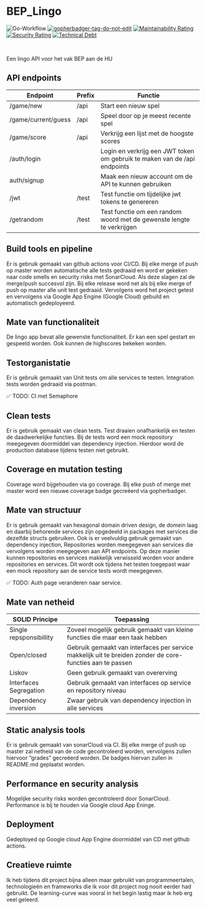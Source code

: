 
# BEP_Lingo
![Go-Workflow](https://github.com/typical-go/typical-rest-server/workflows/Go/badge.svg)
<a href='https://github.com/jpoles1/gopherbadger' target='_blank'>![gopherbadger-tag-do-not-edit](https://img.shields.io/badge/Go%20Coverage-79%25-brightgreen.svg?longCache=true&style=flat)</a>
[![Maintainability Rating](https://sonarcloud.io/api/project_badges/measure?project=DaanvandeHaar_BEP_Lingo&metric=sqale_rating)](https://sonarcloud.io/dashboard?id=DaanvandeHaar_BEP_Lingo)
[![Security Rating](https://sonarcloud.io/api/project_badges/measure?project=DaanvandeHaar_BEP_Lingo&metric=security_rating)](https://sonarcloud.io/dashboard?id=DaanvandeHaar_BEP_Lingo)
[![Technical Debt](https://sonarcloud.io/api/project_badges/measure?project=DaanvandeHaar_BEP_Lingo&metric=sqale_index)](https://sonarcloud.io/dashboard?id=DaanvandeHaar_BEP_Lingo)

</br>

Een lingo API voor het vak BEP aan de HU

## API endpoints

| Endpoint            | Prefix | Functie                                                                   |
|---------------------|--------|---------------------------------------------------------------------------|
| /game/new           | /api   | Start een nieuw spel                                                      |
| /game/current/guess | /api   | Speel door op je meest recente spel                                       |
| /game/score         | /api   | Verkrijg een lijst met de hoogste scores                                  |
| /auth/login         |        | Login en verkrijg een JWT token om gebruik te maken van de /api endpoints |
| auth/signup         |        | Maak een nieuw account om de API te kunnen gebruiken                      |
| /jwt                | /test  | Test functie om tijdelijke jwt tokens te genereren                        |
| /getrandom          | /test  | Test functie om een random woord met de gewenste lengte te verkrijgen     |

## Build tools en pipeline
Er is gebruik gemaakt van github actions voor CI/CD. Bij elke merge of push op master worden automatische alle tests gedraaid en word er gekeken naar code smells en security risks met SonarCloud. Als deze slagen zal de merge/push succesvol zijn.
Bij elke release word net als bij elke merge of push op master alle unit test gedraaid. Vervolgens word het project getest en vervolgens via Google App Engine (Google Cloud) gebuild en automatisch gedeployeerd.


## Mate van functionaliteit
De lingo app bevat alle gewenste functionaliteit. Er kan een spel gestart en gespeeld worden. Ook kunnen de highscores bekeken worden.

## Testorganistatie
Er is gebruik gemaakt van Unit tests om alle services te testen. Integration tests worden gedraaid via postman. 

✅ TODO: CI met Semaphore

## Clean tests
Er is gebruik gemaakt van clean tests. Test draaien onafhankelijk en testen de daadwerkelijke functies. Bij de tests word een mock repository meegegeven doormiddel van dependency injection. Hierdoor word de production database tijdens testen niet gebruikt. 

## Coverage en mutation testing
Coverage word bijgehouden via go coverage. Bij elke push of merge met master word een nieuwe coverage badge gecreëerd via gopherbadger.

## Mate van structuur
Er is gebruik gemaakt van hexagonal domain driven design, de domein laag en daarbij behorende services zijn opgedeeld in packages met services die dezelfde structs gebruiken. Ook is er veelvuldig gebruik gemaakt van dependency injection, Repositories worden meegegeven aan services die vervolgens worden meegegeven aan API endpoints. Op deze manier kunnen repositories en services makkelijk verwisseld worden voor andere repositories en services. Dit wordt ook tijdens het testen toegepast waar een mock repository aan de service tests wordt meegegeven.

✅ TODO: Auth page veranderen naar service.

## Mate van netheid

| SOLID Principe           | Toepassing                                                                                                |
|--------------------------|-----------------------------------------------------------------------------------------------------------|
| Single repsponsibillity  | Zoveel mogelijk gebruik gemaakt van kleine functies die maar een taak hebben                              |
| Open/closed              | Gebruik gemaakt van interfaces per service makkelijk uit te breiden zonder de core-functies aan te passen |
| Liskov                   | Geen gebruik gemaakt van overerving                                                                       |
| Interfaces Segregation   | Gebruik gemaakt van interfaces op service en repository niveau                                            |
| Dependency inversion     | Zwaar gebruik van dependency injection in alle services                                                   |

## Static analysis tools
Er is gebruik gemaakt van sonarCloud via CI. Bij elke merge of push op master zal netheid van de code gecontroleerd worden, vervolgens zullen hiervoor “grades” gecreëerd worden. De badges hiervan zullen in README.md geplaatst worden.

## Performance en security analysis
Mogelijke security risks worden gecontroleerd door SonarCloud. Performance is bij te houden via Google cloud App Eninge.

## Deployment
Gedeployed op Google cloud App Engine doormiddel van CD met github actions.

## Creatieve ruimte
Ik heb tijdens dit project bijna alleen maar gebruikt van programmeertalen, technologieën en frameworks die ik voor dit project nog nooit eerder had gebruikt. De learning-curve was vooral in het begin lastig maar ik heb erg veel geleerd. 




